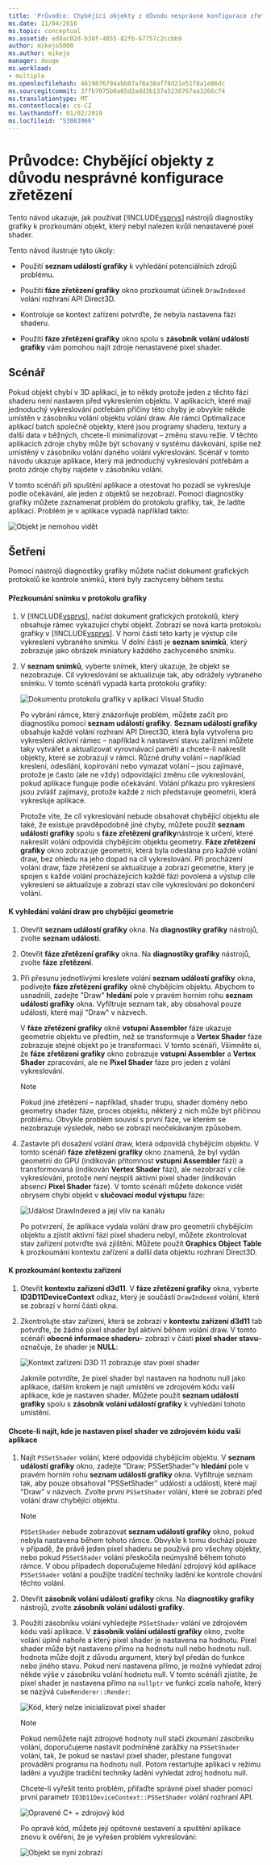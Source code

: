 ```yaml
---
title: 'Průvodce: Chybějící objekty z důvodu nesprávné konfigurace zřetězení | Dokumentace Microsoftu'
ms.date: 11/04/2016
ms.topic: conceptual
ms.assetid: ed8ac02d-b38f-4055-82fb-67757c2ccbb9
author: mikejo5000
ms.author: mikejo
manager: douge
ms.workload:
- multiple
ms.openlocfilehash: 4619876794abb07a76a38af78d21e51f8a1e86dc
ms.sourcegitcommit: 37fb7075b0a65d2add3b137a5230767aa3266c74
ms.translationtype: MT
ms.contentlocale: cs-CZ
ms.lasthandoff: 01/02/2019
ms.locfileid: "53863966"
---
```

# <a name="walkthrough-missing-objects-due-to-misconfigured-pipeline"></a>Průvodce: Chybějící objekty z důvodu nesprávné konfigurace zřetězení
Tento návod ukazuje, jak používat [!INCLUDE[vsprvs](../../code-quality/includes/vsprvs_md.md)] nástrojů diagnostiky grafiky k prozkoumání objekt, který nebyl nalezen kvůli nenastavené pixel shader.  
  
 Tento návod ilustruje tyto úkoly:  
  
-   Použití **seznam událostí grafiky** k vyhledání potenciálních zdrojů problému.  
  
-   Použití **fáze zřetězení grafiky** okno prozkoumat účinek `DrawIndexed` volání rozhraní API Direct3D.  
  
-   Kontroluje se kontext zařízení potvrďte, že nebyla nastavena fázi shaderu.  
  
-   Použití **fáze zřetězení grafiky** okno spolu s **zásobník volání událostí grafiky** vám pomohou najít zdroje nenastavené pixel shader.  
  
## <a name="scenario"></a>Scénář  
 Pokud objekt chybí v 3D aplikaci, je to někdy protože jeden z těchto fází shaderu není nastaven před vykreslením objektu. V aplikacích, které mají jednoduchý vykreslování potřebám příčiny této chyby je obvykle někde umístěn v zásobníku volání objektu volání draw. Ale rámci Optimalizace aplikací batch společně objekty, které jsou programy shaderu, textury a další data v běžných, chcete-li minimalizovat – změnu stavu režie. V těchto aplikacích zdroje chyby může být schovaný v systému dávkování, spíše než umístěný v zásobníku volání daného volání vykreslování. Scénář v tomto návodu ukazuje aplikace, který má jednoduchý vykreslování potřebám a proto zdroje chyby najdete v zásobníku volání.  
  
 V tomto scénáři při spuštění aplikace a otestovat ho pozadí se vykresluje podle očekávání, ale jeden z objektů se nezobrazí. Pomocí diagnostiky grafiky můžete zaznamenat problém do protokolu grafiky, tak, že ladíte aplikaci. Problém je v aplikace vypadá například takto:  
  
 ![Objekt je nemohou vidět](media/gfx_diag_demo_misconfigured_pipeline_problem.png "gfx_diag_demo_misconfigured_pipeline_problem")  
  
## <a name="investigation"></a>Šetření  
 Pomocí nástrojů diagnostiky grafiky můžete načíst dokument grafických protokolů ke kontrole snímků, které byly zachyceny během testu.  
  
#### <a name="to-examine-a-frame-in-a-graphics-log"></a>Přezkoumání snímku v protokolu grafiky  
  
1. V [!INCLUDE[vsprvs](../../code-quality/includes/vsprvs_md.md)], načíst dokument grafických protokolů, který obsahuje rámec vykazující chybí objekt. Zobrazí se nová karta protokolu grafiky v [!INCLUDE[vsprvs](../../code-quality/includes/vsprvs_md.md)]. V horní části této karty je výstup cíle vykreslení vybraného snímku. V dolní části je **seznam snímků**, který zobrazuje jako obrázek miniatury každého zachyceného snímku.  
  
2. V **seznam snímků**, vyberte snímek, který ukazuje, že objekt se nezobrazuje. Cíl vykreslování se aktualizuje tak, aby odrážely vybraného snímku. V tomto scénáři vypadá karta protokolu grafiky:  
  
    ![Dokumentu protokolu grafiky v aplikaci Visual Studio](media/gfx_diag_demo_misconfigured_pipeline_step_1.png "gfx_diag_demo_misconfigured_pipeline_step_1")  
  
   Po vybrání rámce, který znázorňuje problém, můžete začít pro diagnostiku pomocí **seznam událostí grafiky**. **Seznam událostí grafiky** obsahuje každé volání rozhraní API Direct3D, která byla vytvořena pro vykreslení aktivní rámec – například k nastavení stavu zařízení můžete taky vytvářet a aktualizovat vyrovnávací paměti a chcete-li nakreslit objekty, které se zobrazují v rámci. Různé druhy volání – například kreslení, odesílání, kopírování nebo vymazat volání – jsou zajímavé, protože je často (ale ne vždy) odpovídající změnu cíle vykreslování, pokud aplikace funguje podle očekávání. Volání příkazu pro vykreslení jsou zvlášť zajímavý, protože každé z nich představuje geometrii, která vykresluje aplikace.  
  
   Protože víte, že cíl vykreslování nebude obsahovat chybějící objektu ale také, že existuje pravděpodobně jiné chyby, můžete použít **seznam událostí grafiky** spolu s **fáze zřetězení grafiky**nástroje k určení, které nakreslit volání odpovídá chybějícím objektu geometry. **Fáze zřetězení grafiky** okno zobrazuje geometrii, která byla odeslána pro každé volání draw, bez ohledu na jeho dopad na cíl vykreslování. Při procházení volání draw, fáze zřetězení se aktualizuje a zobrazí geometrie, který je spojen s každé volání procházejících každé fázi povolená a výstup cíle vykreslení se aktualizuje a zobrazí stav cíle vykreslování po dokončení volání.  
  
#### <a name="to-find-the-draw-call-for-the-missing-geometry"></a>K vyhledání volání draw pro chybějící geometrie  
  
1. Otevřít **seznam událostí grafiky** okna. Na **diagnostiky grafiky** nástrojů, zvolte **seznam událostí**.  
  
2. Otevřít **fáze zřetězení grafiky** okna. Na **diagnostiky grafiky** nástrojů, zvolte **fáze zřetězení**.  
  
3. Při přesunu jednotlivými kreslete volání **seznam událostí grafiky** okna, podívejte **fáze zřetězení grafiky** okně chybějícím objektu. Abychom to usnadnili, zadejte "Draw" **hledání** pole v pravém horním rohu **seznam událostí grafiky** okna. Vyfiltruje seznam tak, aby obsahoval pouze události, které mají "Draw" v názvech.  
  
    V **fáze zřetězení grafiky** okně **vstupní Assembler** fáze ukazuje geometrie objektu ve předtím, než se transformuje a **Vertex Shader** fáze zobrazuje stejné objekt po je transformaci. V tomto scénáři, Všimněte si, že **fáze zřetězení grafiky** okno zobrazuje **vstupní Assembler** a **Vertex Shader** zpracování, ale ne **Pixel Shader**  fáze pro jeden z volání vykreslování.  
  
   > [!NOTE]
   >  Pokud jiné zřetězení – například, shader trupu, shader domény nebo geometry shader fáze, proces objektu, některý z nich může být příčinou problému. Obvykle problém souvisí s první fáze, ve kterém se nezobrazuje výsledek, nebo se zobrazí neočekávaným způsobem.  
  
4. Zastavte při dosažení volání draw, která odpovídá chybějícím objektu. V tomto scénáři **fáze zřetězení grafiky** okno znamená, že byl vydán geometrii do GPU (indikován přítomnost **vstupní Assembler** fázi) a transformovaná (indikován  **Vertex Shader** fázi), ale nezobrazí v cíle vykreslování, protože není nejspíš aktivní pixel shader (indikován absenci **Pixel Shader** fáze). V tomto scénáři můžete dokonce vidět obrysem chybí objekt v **slučovací modul výstupu** fáze:  
  
    ![Událost DrawIndexed a její vliv na kanálu](media/gfx_diag_demo_misconfigured_pipeline_step_2.png "gfx_diag_demo_misconfigured_pipeline_step_2")  
  
   Po potvrzení, že aplikace vydala volání draw pro geometrii chybějícím objektu a zjistit aktivní fázi pixel shaderu nebyl, můžete zkontrolovat stav zařízení potvrďte svá zjištění. Můžete použít **Graphics Object Table** k prozkoumání kontextu zařízení a další data objektu rozhraní Direct3D.  
  
#### <a name="to-examine-device-context"></a>K prozkoumání kontextu zařízení  
  
1. Otevřít **kontextu zařízení d3d11**. V **fáze zřetězení grafiky** okna, vyberte **ID3D11DeviceContext** odkaz, který je součástí `DrawIndexed` volání, které se zobrazí v horní části okna.  
  
2. Zkontrolujte stav zařízení, která se zobrazí v **kontextu zařízení d3d11** tab potvrďte, že žádné pixel shader byl aktivní během volání draw. V tomto scénáři **obecné informace shaderu**– zobrazí v části **pixel shader stavu**– označuje, že shader je **NULL**:  
  
    ![Kontext zařízení D3D 11 zobrazuje stav pixel shader](media/gfx_diag_demo_misconfigured_pipeline_step_4.png "gfx_diag_demo_misconfigured_pipeline_step_4")  
  
   Jakmile potvrdíte, že pixel shader byl nastaven na hodnotu null jako aplikace, dalším krokem je najít umístění ve zdrojovém kódu vaší aplikace, kde je nastaven shader. Můžete použít **seznam událostí grafiky** spolu s **zásobník volání událostí grafiky** k vyhledání tohoto umístění.  
  
#### <a name="to-find-where-the-pixel-shader-is-set-in-your-apps-source-code"></a>Chcete-li najít, kde je nastaven pixel shader ve zdrojovém kódu vaší aplikace  
  
1. Najít `PSSetShader` volání, které odpovídá chybějícím objektu. V **seznam událostí grafiky** okno, zadejte "Draw; PSSetShader"v **hledání** pole v pravém horním rohu **seznam událostí grafiky** okna. Vyfiltruje seznam tak, aby pouze obsahoval "PSSetShader" události a události, které mají "Draw" v názvech. Zvolte první `PSSetShader` volání, které se zobrazí před volání draw chybějící objektu.  
  
   > [!NOTE]
   >  `PSSetShader` nebude zobrazovat **seznam událostí grafiky** okno, pokud nebyla nastavena během tohoto rámce. Obvykle k tomu dochází pouze v případě, že právě jeden pixel shaderu se používá pro všechny objekty, nebo pokud `PSSetShader` volání přeskočila neúmyslně během tohoto rámce. V obou případech doporučujeme hledání zdrojový kód aplikace `PSSetShader` volání a použijte tradiční techniky ladění ke kontrole chování těchto volání.  
  
2. Otevřít **zásobník volání událostí grafiky** okna. Na **diagnostiky grafiky** nástrojů, zvolte **zásobník volání událostí grafiky**.  
  
3. Použití zásobníku volání vyhledejte `PSSetShader` volání ve zdrojovém kódu vaší aplikace. V **zásobník volání událostí grafiky** okno, zvolte volání úplně nahoře a který pixel shader je nastavena na hodnotu. Pixel shader může být nastaveno přímo na hodnotu null nebo hodnotu null. hodnota může dojít z důvodu argument, který byl předán do funkce nebo jiného stavu. Pokud není nastavena přímo, je možné vyhledat zdroj někde výše v zásobníku volání hodnotu null. V tomto scénáři zjistíte, že pixel shader je nastavena přímo na `nullptr` ve funkci zcela nahoře, který se nazývá `CubeRenderer::Render`:  
  
    ![Kód, který nelze inicializovat pixel shader](media/gfx_diag_demo_misconfigured_pipeline_step_5.png "gfx_diag_demo_misconfigured_pipeline_step_5")  
  
   > [!NOTE]
   >  Pokud nemůžete najít zdrojové hodnoty null stačí zkoumání zásobníku volání, doporučujeme nastavit podmíněné zarážky na `PSSetShader` volání, tak, že pokud se nastaví pixel shader, přestane fungovat provádění programu na hodnotu null. Potom restartujte aplikaci v režimu ladění a využijte tradiční techniky ladění vyhledat zdroj hodnotu null.  
  
   Chcete-li vyřešit tento problém, přiřaďte správné pixel shader pomocí první parametr `ID3D11DeviceContext::PSSetShader` volání rozhraní API.  
  
   ![Opravené C&#43; &#43; zdrojový kód](media/gfx_diag_demo_misconfigured_pipeline_step_6.png "gfx_diag_demo_misconfigured_pipeline_step_6")  
  
   Po opravě kód, můžete její opětovné sestavení a spuštění aplikace znovu k ověření, že je vyřešen problém vykreslování:  
  
   ![Objekt se nyní zobrazí](media/gfx_diag_demo_misconfigured_pipeline_resolution.jpg "gfx_diag_demo_misconfigured_pipeline_resolution")